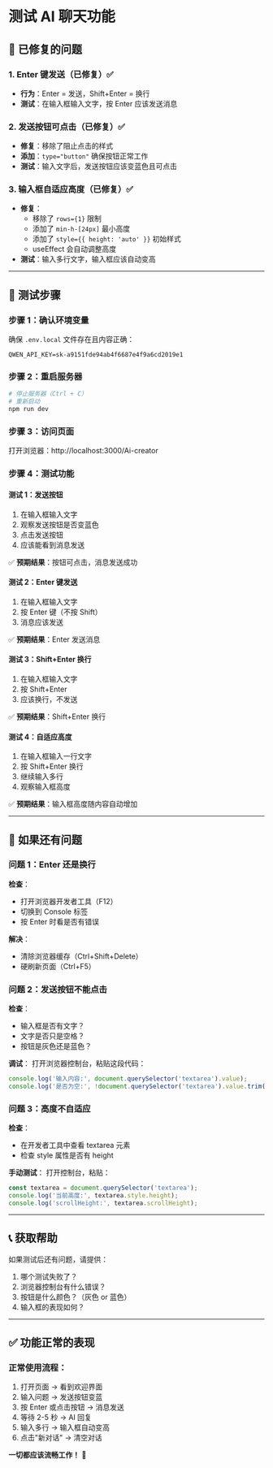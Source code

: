 # 测试 AI 聊天功能

## 🔧 已修复的问题

### 1. Enter 键发送（已修复）✅
- **行为**：Enter = 发送，Shift+Enter = 换行
- **测试**：在输入框输入文字，按 Enter 应该发送消息

### 2. 发送按钮可点击（已修复）✅
- **修复**：移除了阻止点击的样式
- **添加**：`type="button"` 确保按钮正常工作
- **测试**：输入文字后，发送按钮应该变蓝色且可点击

### 3. 输入框自适应高度（已修复）✅
- **修复**：
  - 移除了 `rows={1}` 限制
  - 添加了 `min-h-[24px]` 最小高度
  - 添加了 `style={{ height: 'auto' }}` 初始样式
  - useEffect 会自动调整高度
- **测试**：输入多行文字，输入框应该自动变高

---

## 🧪 测试步骤

### 步骤 1：确认环境变量

确保 `.env.local` 文件存在且内容正确：
```env
QWEN_API_KEY=sk-a9151fde94ab4f6687e4f9a6cd2019e1
```

### 步骤 2：重启服务器

```bash
# 停止服务器（Ctrl + C）
# 重新启动
npm run dev
```

### 步骤 3：访问页面

打开浏览器：http://localhost:3000/Ai-creator

### 步骤 4：测试功能

#### 测试 1：发送按钮
1. 在输入框输入文字
2. 观察发送按钮是否变蓝色
3. 点击发送按钮
4. 应该能看到消息发送

✅ **预期结果**：按钮可点击，消息发送成功

#### 测试 2：Enter 键发送
1. 在输入框输入文字
2. 按 Enter 键（不按 Shift）
3. 消息应该发送

✅ **预期结果**：Enter 发送消息

#### 测试 3：Shift+Enter 换行
1. 在输入框输入文字
2. 按 Shift+Enter
3. 应该换行，不发送

✅ **预期结果**：Shift+Enter 换行

#### 测试 4：自适应高度
1. 在输入框输入一行文字
2. 按 Shift+Enter 换行
3. 继续输入多行
4. 观察输入框高度

✅ **预期结果**：输入框高度随内容自动增加

---

## 🐛 如果还有问题

### 问题 1：Enter 还是换行

**检查**：
- 打开浏览器开发者工具（F12）
- 切换到 Console 标签
- 按 Enter 时看是否有错误

**解决**：
- 清除浏览器缓存（Ctrl+Shift+Delete）
- 硬刷新页面（Ctrl+F5）

### 问题 2：发送按钮不能点击

**检查**：
- 输入框是否有文字？
- 文字是否只是空格？
- 按钮是灰色还是蓝色？

**调试**：
打开浏览器控制台，粘贴这段代码：
```javascript
console.log('输入内容:', document.querySelector('textarea').value);
console.log('是否为空:', !document.querySelector('textarea').value.trim());
```

### 问题 3：高度不自适应

**检查**：
- 在开发者工具中查看 textarea 元素
- 检查 style 属性是否有 height

**手动测试**：
打开控制台，粘贴：
```javascript
const textarea = document.querySelector('textarea');
console.log('当前高度:', textarea.style.height);
console.log('scrollHeight:', textarea.scrollHeight);
```

---

## 📞 获取帮助

如果测试后还有问题，请提供：
1. 哪个测试失败了？
2. 浏览器控制台有什么错误？
3. 按钮是什么颜色？（灰色 or 蓝色）
4. 输入框的表现如何？

---

## ✅ 功能正常的表现

### 正常使用流程：
1. 打开页面 → 看到欢迎界面
2. 输入问题 → 发送按钮变蓝
3. 按 Enter 或点击按钮 → 消息发送
4. 等待 2-5 秒 → AI 回复
5. 输入多行 → 输入框自动变高
6. 点击"新对话" → 清空对话

**一切都应该流畅工作！** 🎉

